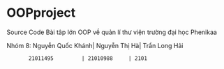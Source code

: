 # OOPproject

Source Code Bài tâp lớn OOP về quản lí thư viện trường đại học Phenikaa

Nhóm 8: Nguyễn Quốc Khánh| Nguyễn Thị Hà| Trần Long Hải
        
           21011495         | 21010988     | 2101
